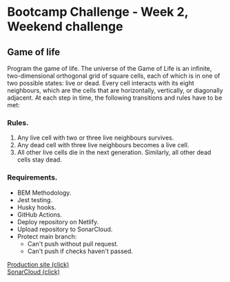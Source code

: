 # Bootcamp Challenge - Week 2, Weekend challenge

## Game of life

Program the game of life. The universe of the Game of Life is an infinite, two-dimensional orthogonal grid of square cells, each of which is in one of two possible states: live or dead. Every cell interacts with its eight neighbours, which are the cells that are horizontally, vertically, or diagonally adjacent. At each step in time, the following transitions and rules have to be met:

### Rules.

1. Any live cell with two or three live neighbours survives.
2. Any dead cell with three live neighbours becomes a live cell.
3. All other live cells die in the next generation. Similarly, all other dead cells stay dead.

### Requirements.

- BEM Methodology.
- Jest testing.
- Husky hooks.
- GitHub Actions.
- Deploy repository on Netlify.
- Upload repository to SonarCloud.
- Protect main branch:
  - Can't push without pull request.
  - Can't push if checks haven't passed.

[Production site (click)](https://202301-w2chwe-joaquin-godoy.netlify.app/) <br>
[SonarCloud (click)](https://sonarcloud.io/project/configuration?id=JoaccoG_202301-w2chwe-joaquin-godoy)

